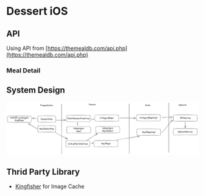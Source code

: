# Dessert iOS

## API

Using API from [https://themealdb.com/api.php](https://themealdb.com/api.php)

### Meal Detail

## System Design

![](./systemdesign.png)

## Thrid Party Library
- [Kingfisher](https://github.com/onevcat/Kingfisher) for Image Cache
